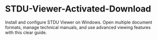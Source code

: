 # STDU-Viewer-Activated-Download
Install and configure STDU Viewer on Windows. Open multiple document formats, manage technical manuals, and use advanced viewing features with this clear guide.

